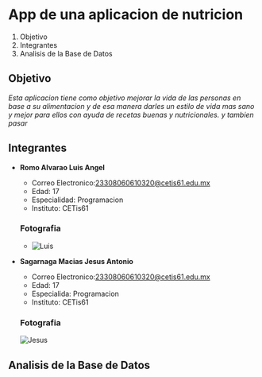 # App de una aplicacion de nutricion
1. Objetivo
2. Integrantes
3. Analisis de la Base de Datos

## Objetivo
*Esta aplicacion tiene como objetivo mejorar la vida de las personas en base a su alimentacion 
y de esa manera darles un estilo de vida mas sano y mejor para ellos con ayuda de recetas buenas y nutricionales. y tambien pasar*

## Integrantes

- **Romo Alvarao Luis Angel**  
  - Correo Electronico:23308060610320@cetis61.edu.mx
  - Edad: 17
  - Especialidad: Programacion
  - Instituto: CETis61
  ### Fotografia
  - ![Luis](https://github.com/user-attachments/assets/0308d6a8-3024-47be-b6bf-f39205529a93)  


- **Sagarnaga Macias Jesus Antonio**  
  - Correo Electronico:23308060610320@cetis61.edu.mx
  - Edad: 17
  - Especialida: Programacion
  - Instituto: CETis61
  ### Fotografia
  ![Jesus](https://github.com/user-attachments/assets/dc2dd459-24ba-47ae-9494-5b4a5bf3f60b)


## Analisis de la Base de Datos
